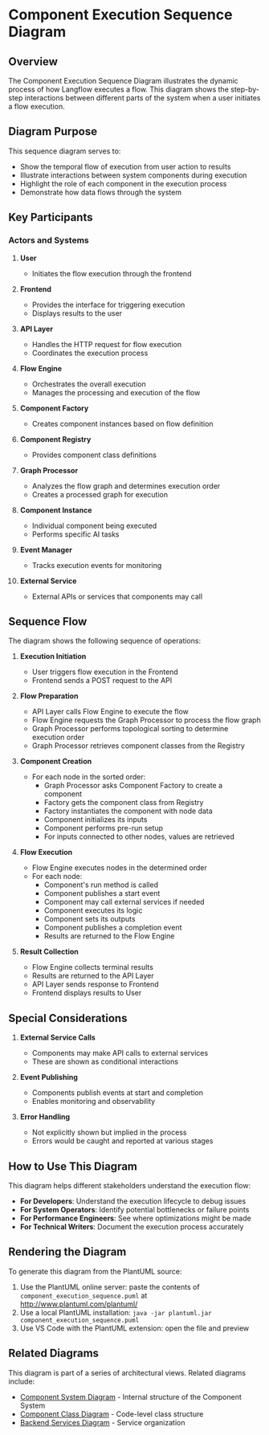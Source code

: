 # Component Execution Sequence Diagram

## Overview

The Component Execution Sequence Diagram illustrates the dynamic process of how Langflow executes a flow. This diagram shows the step-by-step interactions between different parts of the system when a user initiates a flow execution.

## Diagram Purpose

This sequence diagram serves to:
- Show the temporal flow of execution from user action to results
- Illustrate interactions between system components during execution
- Highlight the role of each component in the execution process
- Demonstrate how data flows through the system

## Key Participants

### Actors and Systems

1. **User**
   - Initiates the flow execution through the frontend

2. **Frontend**
   - Provides the interface for triggering execution
   - Displays results to the user

3. **API Layer**
   - Handles the HTTP request for flow execution
   - Coordinates the execution process

4. **Flow Engine**
   - Orchestrates the overall execution
   - Manages the processing and execution of the flow

5. **Component Factory**
   - Creates component instances based on flow definition

6. **Component Registry**
   - Provides component class definitions

7. **Graph Processor**
   - Analyzes the flow graph and determines execution order
   - Creates a processed graph for execution

8. **Component Instance**
   - Individual component being executed
   - Performs specific AI tasks

9. **Event Manager**
   - Tracks execution events for monitoring

10. **External Service**
    - External APIs or services that components may call

## Sequence Flow

The diagram shows the following sequence of operations:

1. **Execution Initiation**
   - User triggers flow execution in the Frontend
   - Frontend sends a POST request to the API

2. **Flow Preparation**
   - API Layer calls Flow Engine to execute the flow
   - Flow Engine requests the Graph Processor to process the flow graph
   - Graph Processor performs topological sorting to determine execution order
   - Graph Processor retrieves component classes from the Registry

3. **Component Creation**
   - For each node in the sorted order:
     - Graph Processor asks Component Factory to create a component
     - Factory gets the component class from Registry
     - Factory instantiates the component with node data
     - Component initializes its inputs
     - Component performs pre-run setup
     - For inputs connected to other nodes, values are retrieved

4. **Flow Execution**
   - Flow Engine executes nodes in the determined order
   - For each node:
     - Component's run method is called
     - Component publishes a start event
     - Component may call external services if needed
     - Component executes its logic
     - Component sets its outputs
     - Component publishes a completion event
     - Results are returned to the Flow Engine

5. **Result Collection**
   - Flow Engine collects terminal results
   - Results are returned to the API Layer
   - API Layer sends response to Frontend
   - Frontend displays results to User

## Special Considerations

1. **External Service Calls**
   - Components may make API calls to external services
   - These are shown as conditional interactions

2. **Event Publishing**
   - Components publish events at start and completion
   - Enables monitoring and observability

3. **Error Handling**
   - Not explicitly shown but implied in the process
   - Errors would be caught and reported at various stages

## How to Use This Diagram

This diagram helps different stakeholders understand the execution flow:

- **For Developers**: Understand the execution lifecycle to debug issues
- **For System Operators**: Identify potential bottlenecks or failure points
- **For Performance Engineers**: See where optimizations might be made
- **For Technical Writers**: Document the execution process accurately

## Rendering the Diagram

To generate this diagram from the PlantUML source:

1. Use the PlantUML online server: paste the contents of `component_execution_sequence.puml` at http://www.plantuml.com/plantuml/
2. Use a local PlantUML installation: `java -jar plantuml.jar component_execution_sequence.puml`
3. Use VS Code with the PlantUML extension: open the file and preview

## Related Diagrams

This diagram is part of a series of architectural views. Related diagrams include:

- [Component System Diagram](component_system_diagram.md) - Internal structure of the Component System
- [Component Class Diagram](component_class_diagram.md) - Code-level class structure
- [Backend Services Diagram](backend_services_diagram.md) - Service organization